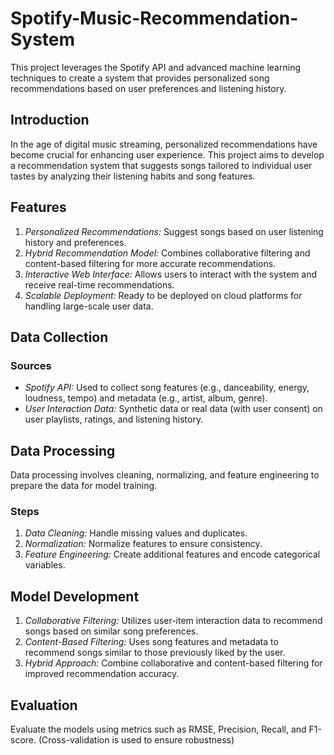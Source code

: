 # Spotify-Music-Recommendation-System
This project leverages the Spotify API and advanced machine learning techniques to create a system that provides personalized song recommendations based on user preferences and listening history.

## Introduction
In the age of digital music streaming, personalized recommendations have become crucial for enhancing user experience. This project aims to develop a recommendation system that suggests songs tailored to individual user tastes by analyzing their listening habits and song features.

## Features
1. *Personalized Recommendations:* Suggest songs based on user listening history and preferences.
2. *Hybrid Recommendation Model:* Combines collaborative filtering and content-based filtering for more accurate recommendations.
3. *Interactive Web Interface:* Allows users to interact with the system and receive real-time recommendations.
4. *Scalable Deployment:* Ready to be deployed on cloud platforms for handling large-scale user data.

## Data Collection
### Sources
- *Spotify API:* Used to collect song features (e.g., danceability, energy, loudness, tempo) and metadata (e.g., artist, album, genre).
- *User Interaction Data:* Synthetic data or real data (with user consent) on user playlists, ratings, and listening history.

## Data Processing
Data processing involves cleaning, normalizing, and feature engineering to prepare the data for model training.
### Steps
1. *Data Cleaning:* Handle missing values and duplicates.
2. *Normalization:* Normalize features to ensure consistency.
3. *Feature Engineering:* Create additional features and encode categorical variables.

## Model Development
1. *Collaborative Filtering:* Utilizes user-item interaction data to recommend songs based on similar song preferences.
2. *Content-Based Filtering:* Uses song features and metadata to recommend songs similar to those previously liked by the user.
3. *Hybrid Approach:* Combine collaborative and content-based filtering for improved recommendation accuracy.

## Evaluation
Evaluate the models using metrics such as RMSE, Precision, Recall, and F1-score. (Cross-validation is used to ensure robustness)
